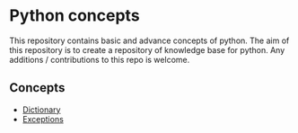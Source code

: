 # Python concepts

This repository contains basic and advance concepts of python. The aim of this repository is to create a repository of knowledge base for python. Any additions / contributions to this repo is welcome.

## Concepts

- [Dictionary](concepts/dictionary.md)
- [Exceptions](concepts/exceptions.md)
